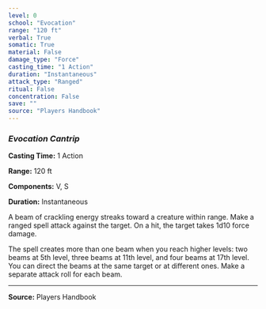 ```yaml
---
level: 0
school: "Evocation"
range: "120 ft"
verbal: True
somatic: True
material: False
damage_type: "Force"
casting_time: "1 Action"
duration: "Instantaneous"
attack_type: "Ranged"
ritual: False
concentration: False
save: ""
source: "Players Handbook"
---
```


### *Evocation Cantrip*

**Casting Time:** 1 Action

**Range:** 120 ft

**Components:** V, S

**Duration:** Instantaneous

A beam of crackling energy streaks toward a creature within range. Make a ranged spell attack against the target. On a hit, the target takes 1d10 force damage.
 
 The spell creates more than one beam when you reach higher levels: two beams at 5th level, three beams at 11th level, and four beams at 17th level. You can direct the beams at the same target or at different ones. Make a separate attack roll for each beam.

---
**Source:** Players Handbook
